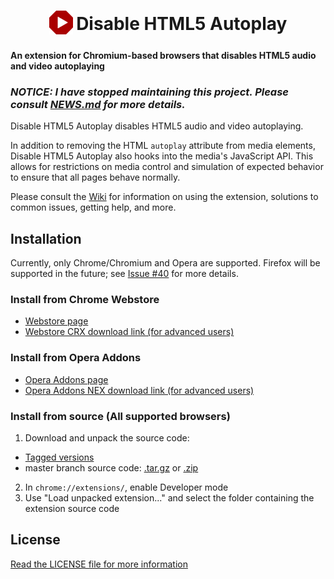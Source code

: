 <h1 align="center">
    <sub>
        <img
            src="https://raw.githubusercontent.com/Eloston/disable-html5-autoplay/master/images/icon_128.png"
            width="38"
            height="38">
        </img>
    </sub>
    Disable HTML5 Autoplay
</h1>

**An extension for Chromium-based browsers that disables HTML5 audio and video autoplaying**

### *NOTICE: I have stopped maintaining this project. Please consult [NEWS.md](NEWS.md) for more details.*

Disable HTML5 Autoplay disables HTML5 audio and video autoplaying.

In addition to removing the HTML `autoplay` attribute from media elements, Disable HTML5 Autoplay also hooks into the media's JavaScript API. This allows for restrictions on media control and simulation of expected behavior to ensure that all pages behave normally.

Please consult the [Wiki](https://github.com/Eloston/disable-html5-autoplay/wiki) for information on using the extension, solutions to common issues, getting help, and more.

## Installation

Currently, only Chrome/Chromium and Opera are supported. Firefox will be supported in the future; see [Issue #40](https://github.com/Eloston/disable-html5-autoplay/issues/40) for more details.

### Install from Chrome Webstore

* [Webstore page](https://chrome.google.com/webstore/detail/disable-html5-autoplay/efdhoaajjjgckpbkoglidkeendpkolai)
* [Webstore CRX download link (for advanced users)](https://clients2.google.com/service/update2/crx?prodversion=44&response=redirect&x=id%3Defdhoaajjjgckpbkoglidkeendpkolai%26uc)

### Install from Opera Addons

* [Opera Addons page](https://addons.opera.com/en/extensions/details/disable-html5-autoplay/)
* [Opera Addons NEX download link (for advanced users)](https://addons.opera.com/extensions/download/disable-html5-autoplay/)

### Install from source (All supported browsers)

1. Download and unpack the source code:
  * [Tagged versions](https://github.com/Eloston/disable-html5-autoplay/releases)
  * master branch source code: [.tar.gz](https://github.com/Eloston/disable-html5-autoplay/archive/master.tar.gz) or [.zip](https://github.com/Eloston/disable-html5-autoplay/archive/master.zip)
2. In `chrome://extensions/`, enable Developer mode
3. Use "Load unpacked extension..." and select the folder containing the extension source code

## License

[Read the LICENSE file for more information](LICENSE)
